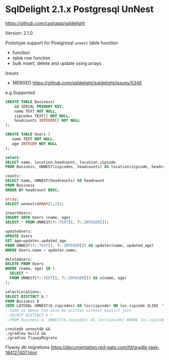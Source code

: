 # SqlDelight 2.1.x Postgresql UnNest 

https://github.com/cashapp/sqldelight

Version: 2.1.0

Prototype support for Postgresql `unnest` table function 

* function
* table row function
* bulk insert, delete and update using arrays

*Issues*
* MERGED https://github.com/sqldelight/sqldelight/issues/5346

e.g Supported
```sql
CREATE TABLE Business(
    id SERIAL PRIMARY KEY,
    name TEXT NOT NULL,
    zipcodes TEXT[] NOT NULL,
    headcounts INTEGER[] NOT NULL
);

CREATE TABLE Users (
   name TEXT NOT NULL,
   age INTEGER NOT NULL
);

select:
SELECT name, location.headcount, location.zipcode
FROM Business, UNNEST(zipcodes, headcounts) AS location(zipcode, headcount);

counts:
SELECT name, UNNEST(headcounts) AS headcount
FROM Business
ORDER BY headcount DESC;

array:
SELECT unnest(ARRAY[1,2]);

insertUsers:
INSERT INTO Users (name, age)
SELECT * FROM UNNEST(?::TEXT[], ?::INTEGER[]);

updateUsers:
UPDATE Users
SET age=updates.updated_age
FROM UNNEST(?::TEXT[], ?::INTEGER[]) AS updates(name, updated_age)
WHERE Users.name = updates.name;

deleteUsers:
DELETE FROM Users
WHERE (name, age) IN (
  SELECT *
  FROM UNNEST(?::TEXT[], ?::INTEGER[]) AS u(name, age)
);

selectLocations:
SELECT DISTINCT b.*
FROM Business b
JOIN LATERAL UNNEST(b.zipcodes) AS loc(zipcode) ON loc.zipcode ILIKE '%' || :query::TEXT || '%';
--Same as above can also be written without explict join
--SELECT DISTINCT b.*
--FROM Business b, UNNEST(b.zipcodes) AS loc(zipcode) WHERE loc.zipcode ILIKE '%' || :query::TEXT || '%';

```

```shell
createdb unnestdb &&
./gradlew build &&
./gradlew flywayMigrate
```

Flyway db migrations
https://documentation.red-gate.com/fd/gradle-task-184127407.html
